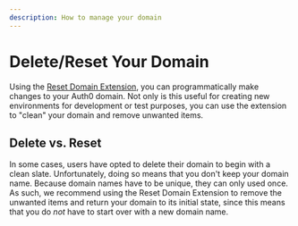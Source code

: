 ```yaml
---
description: How to manage your domain
---
```


# Delete/Reset Your Domain

Using the [Reset Domain Extension](https://github.com/auth0-extensions/auth0-reset-tenant), you can programmatically make changes to your Auth0 domain. Not only is this useful for creating new environments for development or test purposes, you can use the extension to "clean" your domain and remove unwanted items.

## Delete vs. Reset

In some cases, users have opted to delete their domain to begin with a clean slate. Unfortunately, doing so means that you don't keep your domain name. Because domain names have to be unique, they can only used once. As such, we recommend using the Reset Domain Extension to remove the unwanted items and return your domain to its initial state, since this means that you do *not* have to start over with a new domain name.
